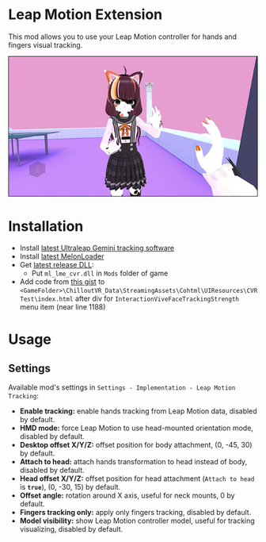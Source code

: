 # Leap Motion Extension
This mod allows you to use your Leap Motion controller for hands and fingers visual tracking.

[![](.github/img_01.png)](https://youtu.be/nak1C8uibgc)

# Installation
* Install [latest Ultraleap Gemini tracking software](https://developer.leapmotion.com/tracking-software-download)
* Install [latest MelonLoader](https://github.com/LavaGang/MelonLoader)
* Get [latest release DLL](../../../releases/latest):
  * Put `ml_lme_cvr.dll` in `Mods` folder of game
* Add code from [this gist](https://gist.github.com/SDraw/543825b39cdabc3bc4fda358bc70247a) to `<GameFolder>\ChilloutVR_Data\StreamingAssets\Cohtml\UIResources\CVRTest\index.html` after div for `InteractionViveFaceTrackingStrength` menu item (near line 1188)

# Usage
## Settings
Available mod's settings in `Settings - Implementation - Leap Motion Tracking`:
* **Enable tracking:** enable hands tracking from Leap Motion data, disabled by default.
* **HMD mode:** force Leap Motion to use head-mounted orientation mode, disabled by default.
* **Desktop offset X/Y/Z:** offset position for body attachment, (0, -45, 30) by default.
* **Attach to head:** attach hands transformation to head instead of body, disabled by default.
* **Head offset X/Y/Z:** offset position for head attachment (`Attach to head` is **`true`**), (0, -30, 15) by default.
* **Offset angle:** rotation around X axis, useful for neck mounts, 0 by default.
* **Fingers tracking only:** apply only fingers tracking, disabled by default.
* **Model visibility:** show Leap Motion controller model, useful for tracking visualizing, disabled by default.
